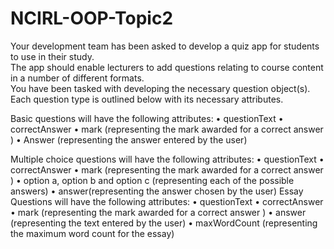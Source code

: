 # NCIRL-OOP-Topic2

Your development team has been asked to develop a quiz app for students to use in their study.    
The app should enable lecturers to add questions relating to course content in a number of different formats.  
You have been tasked with developing the necessary question object(s).  
Each question type is outlined below with its necessary attributes.  

Basic questions will have the following attributes:
•	questionText
•	 correctAnswer
•	 mark (representing the mark awarded for a correct answer )
•	Answer (representing the answer entered by the user)
 
Multiple choice questions will have the following attributes:
•	questionText
•	 correctAnswer
•	 mark (representing the mark awarded for a correct answer )
•	option a, option b and option c (representing each of the possible answers) 
•	answer(representing the answer chosen by the user)
Essay Questions will have the following attributes:
•	questionText
•	 correctAnswer
•	 mark (representing the mark awarded for a correct answer )
•	answer (representing the text entered by the user)
•	maxWordCount (representing the maximum word count for the essay)
